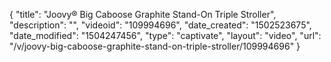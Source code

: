 {
    "title": "Joovy&reg; Big Caboose Graphite Stand-On Triple Stroller",
    "description": "",
    "videoid": "109994696",
    "date_created": "1502523675",
    "date_modified": "1504247456",
    "type": "captivate",
    "layout": "video",
    "url": "\/v\/joovy-big-caboose-graphite-stand-on-triple-stroller\/109994696"
}